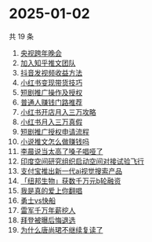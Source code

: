 # 2025-01-02

共 19 条

<!-- BEGIN -->
<!-- 最后更新时间 Thu Jan 02 2025 20:17:54 GMT+0800 (China Standard Time) -->

1. [央视跨年晚会](https://www.zhihu.com/search?q=%E5%A4%AE%E8%A7%86%E8%B7%A8%E5%B9%B4%E6%99%9A%E4%BC%9A)
1. [加入知乎推文团队](https://www.zhihu.com/search?q=%E5%8A%A0%E5%85%A5%E7%9F%A5%E4%B9%8E%E6%8E%A8%E6%96%87%E5%9B%A2%E9%98%9F)
1. [抖音发视频收益方法](https://www.zhihu.com/search?q=%E6%8A%96%E9%9F%B3%E5%8F%91%E8%A7%86%E9%A2%91%E6%94%B6%E7%9B%8A%E6%96%B9%E6%B3%95)
1. [小红书变现带货技巧](https://www.zhihu.com/search?q=%E5%B0%8F%E7%BA%A2%E4%B9%A6%E5%8F%98%E7%8E%B0%E5%B8%A6%E8%B4%A7%E6%8A%80%E5%B7%A7)
1. [短剧推广操作及授权](https://www.zhihu.com/search?q=%E7%9F%AD%E5%89%A7%E6%8E%A8%E5%B9%BF%E6%93%8D%E4%BD%9C%E5%8F%8A%E6%8E%88%E6%9D%83)
1. [普通人赚钱门路推荐](https://www.zhihu.com/search?q=%E6%99%AE%E9%80%9A%E4%BA%BA%E8%B5%9A%E9%92%B1%E9%97%A8%E8%B7%AF%E6%8E%A8%E8%8D%90)
1. [小红书开店月入三万攻略](https://www.zhihu.com/search?q=%E5%B0%8F%E7%BA%A2%E4%B9%A6%E5%BC%80%E5%BA%97%E6%9C%88%E5%85%A5%E4%B8%89%E4%B8%87%E6%94%BB%E7%95%A5)
1. [小红书月入三万真假](https://www.zhihu.com/search?q=%E5%B0%8F%E7%BA%A2%E4%B9%A6%E6%9C%88%E5%85%A5%E4%B8%89%E4%B8%87%E7%9C%9F%E5%81%87)
1. [短剧推广授权申请流程](https://www.zhihu.com/search?q=%E7%9F%AD%E5%89%A7%E6%8E%A8%E5%B9%BF%E6%8E%88%E6%9D%83%E7%94%B3%E8%AF%B7%E6%B5%81%E7%A8%8B)
1. [小说推文怎么做赚钱吗](https://www.zhihu.com/search?q=%E5%B0%8F%E8%AF%B4%E6%8E%A8%E6%96%87%E6%80%8E%E4%B9%88%E5%81%9A%E8%B5%9A%E9%92%B1%E5%90%97)
1. [李晨说当太高了嗓子唱哑了](https://www.zhihu.com/search?q=%E6%9D%8E%E6%99%A8%E8%AF%B4%E5%BD%93%E5%A4%AA%E9%AB%98%E4%BA%86%E5%97%93%E5%AD%90%E5%94%B1%E5%93%91%E4%BA%86)
1. [印度空间研究组织启动空间对接试验飞行](https://www.zhihu.com/search?q=%E5%8D%B0%E5%BA%A6%E7%A9%BA%E9%97%B4%E7%A0%94%E7%A9%B6%E7%BB%84%E7%BB%87%E5%90%AF%E5%8A%A8%E7%A9%BA%E9%97%B4%E5%AF%B9%E6%8E%A5%E8%AF%95%E9%AA%8C%E9%A3%9E%E8%A1%8C)
1. [支付宝推出新一代ai视觉搜索产品](https://www.zhihu.com/search?q=%E6%94%AF%E4%BB%98%E5%AE%9D%E6%8E%A8%E5%87%BA%E6%96%B0%E4%B8%80%E4%BB%A3ai%E8%A7%86%E8%A7%89%E6%90%9C%E7%B4%A2%E4%BA%A7%E5%93%81)
1. [「纽邦生物」获数千万元b轮融资](https://www.zhihu.com/search?q=%E3%80%8C%E7%BA%BD%E9%82%A6%E7%94%9F%E7%89%A9%E3%80%8D%E8%8E%B7%E6%95%B0%E5%8D%83%E4%B8%87%E5%85%83b%E8%BD%AE%E8%9E%8D%E8%B5%84)
1. [我是真的爱上你翻唱](https://www.zhihu.com/search?q=%E6%88%91%E6%98%AF%E7%9C%9F%E7%9A%84%E7%88%B1%E4%B8%8A%E4%BD%A0%E7%BF%BB%E5%94%B1)
1. [勇士vs快船](https://www.zhihu.com/search?q=%E5%8B%87%E5%A3%ABvs%E5%BF%AB%E8%88%B9)
1. [雷军千万年薪挖人](https://www.zhihu.com/search?q=%E9%9B%B7%E5%86%9B%E5%8D%83%E4%B8%87%E5%B9%B4%E8%96%AA%E6%8C%96%E4%BA%BA)
1. [拜登被曝后悔退选](https://www.zhihu.com/search?q=%E6%8B%9C%E7%99%BB%E8%A2%AB%E6%9B%9D%E5%90%8E%E6%82%94%E9%80%80%E9%80%89)
1. [为什么唐尚珺不继续复读了](https://www.zhihu.com/search?q=%E4%B8%BA%E4%BB%80%E4%B9%88%E5%94%90%E5%B0%9A%E7%8F%BA%E4%B8%8D%E7%BB%A7%E7%BB%AD%E5%A4%8D%E8%AF%BB%E4%BA%86)

<!-- END -->
